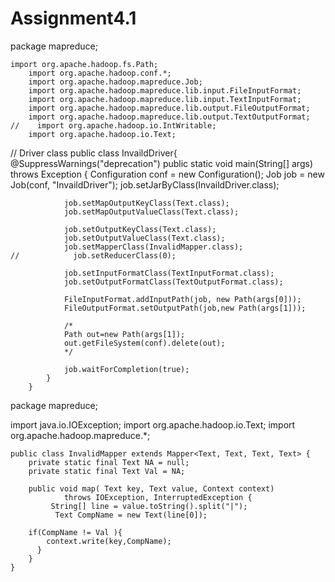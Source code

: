 # Assignment4.1

package mapreduce;

    import org.apache.hadoop.fs.Path; 
        import org.apache.hadoop.conf.*;
        import org.apache.hadoop.mapreduce.Job;
        import org.apache.hadoop.mapreduce.lib.input.FileInputFormat; 
        import org.apache.hadoop.mapreduce.lib.input.TextInputFormat; 
        import org.apache.hadoop.mapreduce.lib.output.FileOutputFormat; 
        import org.apache.hadoop.mapreduce.lib.output.TextOutputFormat;
    //    import org.apache.hadoop.io.IntWritable;
        import org.apache.hadoop.io.Text;
// Driver class
        public class InvaildDriver{
            @SuppressWarnings("deprecation")
            public static void main(String[] args) throws Exception {
                Configuration conf = new Configuration();
                Job job = new Job(conf, "InvaildDriver");
                job.setJarByClass(InvaildDriver.class);

                job.setMapOutputKeyClass(Text.class);
                job.setMapOutputValueClass(Text.class);

                job.setOutputKeyClass(Text.class);
                job.setOutputValueClass(Text.class);
                job.setMapperClass(InvalidMapper.class);
    //            job.setReducerClass(0);
                 
                job.setInputFormatClass(TextInputFormat.class);
                job.setOutputFormatClass(TextOutputFormat.class);

                FileInputFormat.addInputPath(job, new Path(args[0])); 
                FileOutputFormat.setOutputPath(job,new Path(args[1]));
                
                /*
                Path out=new Path(args[1]);
                out.getFileSystem(conf).delete(out);
                */
                
                job.waitForCompletion(true);
            }
        }
    


package mapreduce;

import java.io.IOException;
import org.apache.hadoop.io.Text;
import org.apache.hadoop.mapreduce.*; 

    public class InvalidMapper extends Mapper<Text, Text, Text, Text> {
        private static final Text NA = null;
        private static final Text Val = NA;
        
        public void map( Text key, Text value, Context context) 
                throws IOException, InterruptedException {
             String[] line = value.toString().split("|");
              Text CompName = new Text(line[0]);
    
        if(CompName != Val ){
            context.write(key,CompName);
          }
        }
    }
